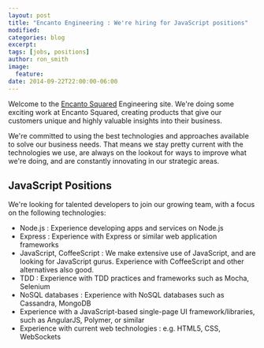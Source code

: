 ```yaml
---
layout: post
title: "Encanto Engineering : We're hiring for JavaScript positions"
modified:
categories: blog
excerpt:
tags: [jobs, positions]
author: ron_smith
image:
  feature:
date: 2014-09-22T22:00:00-06:00
---
```


Welcome to the [Encanto Squared](http://encantosquared.com/) Engineering site.  We're doing some exciting
work at Encanto Squared, creating products that give our customers unique and highly valuable insights into their business.

We're committed to using the best technologies and approaches available to solve our business needs.
That means we stay pretty current with the technologies we use, are always on the lookout for ways to improve what
we're doing, and are constantly innovating in our strategic areas.

## JavaScript Positions

We're looking for talented developers to join our growing team, with a focus on the following
technologies:

* Node.js : Experience developing apps and services on Node.js
* Express : Experience with Express or similar web application frameworks
* JavaScript, CoffeeScript : We make extensive use of JavaScript, and are looking for JavaScript gurus.  Experience with CoffeeScript and other alternatives also good.
* TDD : Experience with TDD practices and frameworks such as Mocha, Selenium
* NoSQL databases : Experience with NoSQL databases such as Cassandra, MongoDB
* Experience with a JavaScript-based single-page UI framework/libraries, such as AngularJS, Polymer, or similar
* Experience with current web technologies : e.g. HTML5, CSS, WebSockets

